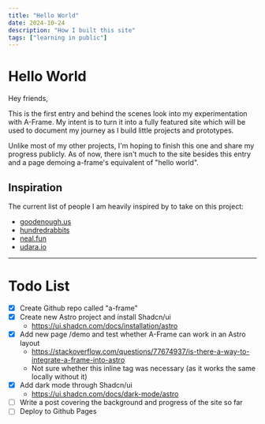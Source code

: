 ```yaml
---
title: "Hello World"
date: 2024-10-24
description: "How I built this site"
tags: ["learning in public"]
---
```


# Hello World

Hey friends,

This is the first entry and behind the scenes look into my experimentation with A-Frame. My intent is to turn it into a fully featured site which will be used to document my journey as I build little projects and prototypes.

Unlike most of my other projects, I'm hoping to finish this one and share my progress publicly. As of now, there isn't much to the site besides this entry and a page demoing a-frame's equivalent of "hello world".

## Inspiration

The current list of people I am heavily inspired by to take on this project:

- [goodenough.us](https://goodenough.us/)
- [hundredrabbits](100r.co)
- [neal.fun](https://neal.fun/)
- [udara.io](https://udara.io/)

---

# Todo List

- [x] Create Github repo called "a-frame"
- [x] Create new Astro project and install Shadcn/ui
  - https://ui.shadcn.com/docs/installation/astro
- [x] Add new page /demo and test whether A-Frame can work in an Astro layout
  - https://stackoverflow.com/questions/77674937/is-there-a-way-to-integrate-a-frame-into-astro
  - Not sure whether this inline tag was necessary (as it works the same locally without it)
- [x] Add dark mode through Shadcn/ui
  - https://ui.shadcn.com/docs/dark-mode/astro
- [ ] Write a post covering the background and progress of the site so far
- [ ] Deploy to Github Pages
